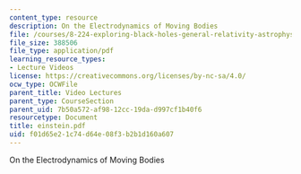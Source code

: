 ```yaml
---
content_type: resource
description: On the Electrodynamics of Moving Bodies
file: /courses/8-224-exploring-black-holes-general-relativity-astrophysics-spring-2003/f01d65e21c74d64e08f3b2b1d160a607_einstein.pdf
file_size: 388506
file_type: application/pdf
learning_resource_types:
- Lecture Videos
license: https://creativecommons.org/licenses/by-nc-sa/4.0/
ocw_type: OCWFile
parent_title: Video Lectures
parent_type: CourseSection
parent_uid: 7b50a572-af98-12cc-19da-d997cf1b40f6
resourcetype: Document
title: einstein.pdf
uid: f01d65e2-1c74-d64e-08f3-b2b1d160a607
---
```

On the Electrodynamics of Moving Bodies